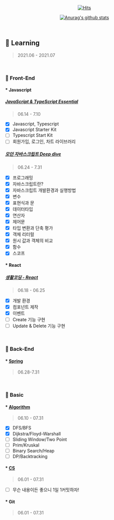 <div align=center>
	
  [![Hits](https://hits.seeyoufarm.com/api/count/incr/badge.svg?url=https%3A%2F%2Fgithub.com%2Fzzsza)](https://hits.seeyoufarm.com) 
	
  [![Anurag's github stats](https://github-readme-stats.vercel.app/api?username=seongaeee)](https://github.com/anuraghazra/github-readme-stats)

</div>
  
<!--
**seongaeee/seongaeee** is a ✨ _special_ ✨ repository because its `README.md` (this file) appears on your GitHub profile.

Here are some ideas to get you started:

- 🔭 I’m currently working on ...
- 🌱 I’m currently learning ...
- 👯 I’m looking to collaborate on ...
- 🤔 I’m looking for help with ...
- 💬 Ask me about ...
- 📫 How to reach me: ...
- 😄 Pronouns: ...
- ⚡ Fun fact: ...
-->

<br>

## 🌱 Learning
> 2021.06 - 2021.07

<br>

### 📝 Front-End

#### * Javascript

##### [JavaScript & TypeScript Essential](https://fastcampus.co.kr/dev_academy_kmt1)
> 06.14 - 7.10
- [x] Javascript, Typescript
- [x] Javascript Starter Kit
- [ ] Typescript Start Kit
- [ ] 회원가입, 로그인, 차트 라이브러리
  
##### [모던 자바스크립트 Deep dive](https://github.com/wikibook/mjs)
> 06.24 - 7.31
- [x] 프로그래밍
- [x] 자바스크립트란?
- [x] 자바스크립트 개발환경과 실행방법
- [x] 변수
- [x] 표현식과 문
- [x] 데이터타입
- [x] 연산자
- [x] 제어문
- [x] 타입 변환과 단축 평가
- [x] 객체 리터럴
- [x] 원시 값과 객체의 비교
- [x] 함수
- [x] 스코프

#### * React

##### [생활코딩 - React](https://www.inflearn.com/course/react-%EC%83%9D%ED%99%9C%EC%BD%94%EB%94%A9/dashboard)
> 06.18 - 06.25
- [x] 개발 환경
- [x] 컴포넌트 제작
- [x] 이벤트
- [ ] Create 기능 구현
- [ ] Update & Delete 기능 구현

<br>

### 📝 Back-End

#### * [Spring](https://www.inflearn.com/course/spring-framework_core#curriculum)
> 06.28-7.31


<br>

### 📝 Basic

#### * [Algorithm](https://github.com/seongaeee/Algo-Study)
> 06.10 - 07.31
- [x] DFS/BFS
- [x] Dijkstra/Floyd-Warshall
- [ ] Sliding Window/Two Point
- [ ] Prim/Kruskal
- [ ] Binary Search/Heap
- [ ] DP/Backtracking

#### * [CS](https://github.com/seongaeee/CS-Study)
> 06.01 - 07.31
- [ ] 무슨 내용이든 좋으니 1일 1커밋하자!

#### * Git
> 06.01 - 07.31
